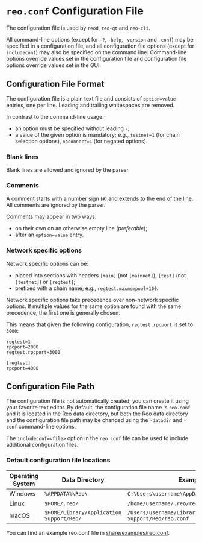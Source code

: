 # `reo.conf` Configuration File

The configuration file is used by `reod`, `reo-qt` and `reo-cli`.

All command-line options (except for `-?`, `-help`, `-version` and `-conf`) may be specified in a configuration file, and all configuration file options (except for `includeconf`) may also be specified on the command line. Command-line options override values set in the configuration file and configuration file options override values set in the GUI.

## Configuration File Format

The configuration file is a plain text file and consists of `option=value` entries, one per line. Leading and trailing whitespaces are removed.

In contrast to the command-line usage:
- an option must be specified without leading `-`;
- a value of the given option is mandatory; e.g., `testnet=1` (for chain selection options), `noconnect=1` (for negated options).

### Blank lines

Blank lines are allowed and ignored by the parser.

### Comments

A comment starts with a number sign (`#`) and extends to the end of the line. All comments are ignored by the parser.

Comments may appear in two ways:
- on their own on an otherwise empty line (_preferable_);
- after an `option=value` entry.

### Network specific options

Network specific options can be:
- placed into sections with headers `[main]` (not `[mainnet]`), `[test]` (not `[testnet]`) or `[regtest]`;
- prefixed with a chain name; e.g., `regtest.maxmempool=100`.

Network specific options take precedence over non-network specific options.
If multiple values for the same option are found with the same precedence, the
first one is generally chosen.

This means that given the following configuration, `regtest.rpcport` is set to `3000`:

```
regtest=1
rpcport=2000
regtest.rpcport=3000

[regtest]
rpcport=4000
```

## Configuration File Path

The configuration file is not automatically created; you can create it using your favorite text editor. By default, the configuration file name is `reo.conf` and it is located in the Reo data directory, but both the Reo data directory and the configuration file path may be changed using the `-datadir` and `-conf` command-line options.

The `includeconf=<file>` option in the `reo.conf` file can be used to include additional configuration files.

### Default configuration file locations

Operating System | Data Directory | Example Path
-- | -- | --
Windows | `%APPDATA%\Reo\` | `C:\Users\username\AppData\Roaming\Reo\reo.conf`
Linux | `$HOME/.reo/` | `/home/username/.reo/reo.conf`
macOS | `$HOME/Library/Application Support/Reo/` | `/Users/username/Library/Application Support/Reo/reo.conf`

You can find an example reo.conf file in [share/examples/reo.conf](../share/examples/reo.conf).

